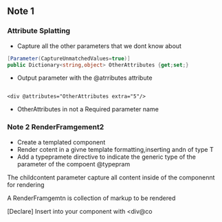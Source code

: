 ## Note 1

### Attribute Splatting

- Capture all the other parameters that we dont know about 
```csharp
[Parameter(CaptureUnmatchedValues=true)]
public Dictionary<string,object> OtherAttributes {get;set;}
```

- Output parameter with the @atrributes attribute
```
	
<div @attributes="OtherAttributes extra="5"/>
```
- OtherAttributes in not a Required parameter name


### Note 2 RenderFramgement2


- Create a templated component
- Render cotent in a givne template  formatting,inserting  andn  of type T
- Add a typepramete directive to indicate the generic type of the parameter of the compoent
@typepram




The childcontent parameter capture all content inside of the componennt for rendering

A RenderFramgemtn is collection of markup to be rendered

[Declare]
Insert into  your component with
<div@co</div>

<!--stackedit_data:
eyJoaXN0b3J5IjpbLTE3NTMyOTk2MTBdfQ==
-->